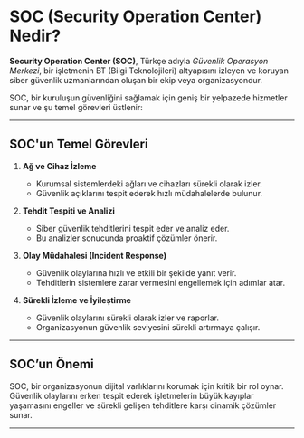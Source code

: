 # SOC (Security Operation Center) Nedir?

**Security Operation Center (SOC)**, Türkçe adıyla *Güvenlik Operasyon Merkezi*, bir işletmenin BT (Bilgi Teknolojileri) altyapısını izleyen ve koruyan siber güvenlik uzmanlarından oluşan bir ekip veya organizasyondur.  



SOC, bir kuruluşun güvenliğini sağlamak için geniş bir yelpazede hizmetler sunar ve şu temel görevleri üstlenir:


---

## SOC'un Temel Görevleri
1. **Ağ ve Cihaz İzleme**  
   - Kurumsal sistemlerdeki ağları ve cihazları sürekli olarak izler.
   - Güvenlik açıklarını tespit ederek hızlı müdahalelerde bulunur.

2. **Tehdit Tespiti ve Analizi**  
   - Siber güvenlik tehditlerini tespit eder ve analiz eder.  
   - Bu analizler sonucunda proaktif çözümler önerir.

3. **Olay Müdahalesi (Incident Response)**  
   - Güvenlik olaylarına hızlı ve etkili bir şekilde yanıt verir.  
   - Tehditlerin sistemlere zarar vermesini engellemek için adımlar atar.

4. **Sürekli İzleme ve İyileştirme**  
   - Güvenlik olaylarını sürekli olarak izler ve raporlar.  
   - Organizasyonun güvenlik seviyesini sürekli artırmaya çalışır.

---

## SOC’un Önemi
SOC, bir organizasyonun dijital varlıklarını korumak için kritik bir rol oynar. Güvenlik olaylarını erken tespit ederek işletmelerin büyük kayıplar yaşamasını engeller ve sürekli gelişen tehditlere karşı dinamik çözümler sunar.

---




